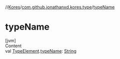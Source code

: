 //[Kores](../index.md)/[com.github.jonathanxd.kores.type](index.md)/[typeName](type-name.md)



# typeName  
[jvm]  
Content  
val [TypeElement](https://docs.oracle.com/javase/8/docs/api/javax/lang/model/element/TypeElement.html).[typeName](type-name.md): [String](https://kotlinlang.org/api/latest/jvm/stdlib/kotlin/-string/index.html)  



